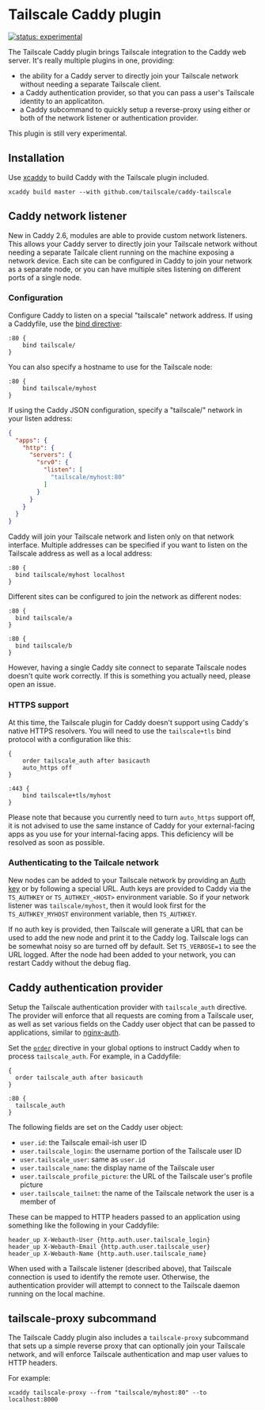 # Tailscale Caddy plugin

[![status: experimental](https://img.shields.io/badge/status-experimental-blue)](https://tailscale.com/kb/1167/release-stages/#experimental)

The Tailscale Caddy plugin brings Tailscale integration to the Caddy web server.
It's really multiple plugins in one, providing:

 - the ability for a Caddy server to directly join your Tailscale network
   without needing a separate Tailscale client.
 - a Caddy authentication provider, so that you can pass a user's Tailscale
   identity to an applicatiton.
 - a Caddy subcommand to quickly setup a reverse-proxy using either or both of
   the network listener or authentication provider.

This plugin is still very experimental.

## Installation

Use [xcaddy](https://github.com/caddyserver/xcaddy) to build Caddy with the
Tailscale plugin included.

```
xcaddy build master --with github.com/tailscale/caddy-tailscale
```

## Caddy network listener

New in Caddy 2.6, modules are able to provide custom network listeners. This
allows your Caddy server to directly join your Tailscale network without needing
a separate Tailcale client running on the machine exposing a network device.
Each site can be configured in Caddy to join your network as a separate node, or
you can have multiple sites listening on different ports of a single node.

### Configuration

Configure Caddy to listen on a special "tailscale" network address.  If using a
Caddyfile, use the [bind directive](https://caddyserver.com/docs/caddyfile/directives/bind):

```
:80 {
    bind tailscale/
}
```

You can also specify a hostname to use for the Tailscale node:

```
:80 {
    bind tailscale/myhost
}
```

If using the Caddy JSON configuration, specify a "tailscale/" network in your
listen address:

```json
{
  "apps": {
    "http": {
      "servers": {
        "srv0": {
          "listen": [
            "tailscale/myhost:80"
          ]
        }
      }
    }
  }
}
```

Caddy will join your Tailscale network and listen only on that network
interface.  Multiple addresses can be specified if you want to listen on the
Tailscale address as well as a local address:

```
:80 {
  bind tailscale/myhost localhost
}
```

Different sites can be configured to join the network as different nodes:

```
:80 {
  bind tailscale/a
}

:80 {
  bind tailscale/b
}
```

However, having a single Caddy site connect to separate Tailscale nodes doesn't
quite work correctly. If this is something you actually need, please open an
issue.

### HTTPS support

At this time, the Tailscale plugin for Caddy doesn't support using Caddy's
native HTTPS resolvers. You will need to use the `tailscale+tls` bind protocol
with a configuration like this:

```
{
    order tailscale_auth after basicauth
    auto_https off
}

:443 {
    bind tailscale+tls/myhost
}
```

Please note that because you currently need to turn `auto_https` support off, it
is not advised to use the same instance of Caddy for your external-facing apps
as you use for your internal-facing apps. This deficiency will be resolved as
soon as possible.

### Authenticating to the Tailcale network

New nodes can be added to your Tailscale network by providing an [Auth
key](https://tailscale.com/kb/1085/auth-keys/) or by following a special URL.
Auth keys are provided to Caddy via the `TS_AUTHKEY` or `TS_AUTHKEY_<HOST>`
environment variable.  So if your network listener was `tailscale/myhost`, then
it would look first for the `TS_AUTHKEY_MYHOST` environment variable, then
`TS_AUTHKEY`.

If no auth key is provided, then Tailscale will generate a URL that can be used
to add the new node and print it to the Caddy log.  Tailscale logs can be
somewhat noisy so are turned off by default. Set `TS_VERBOSE=1` to see the URL
logged.  After the node had been added to your network, you can restart Caddy
without the debug flag.


## Caddy authentication provider

Setup the Tailscale authentication provider with `tailscale_auth` directive.
The provider will enforce that all requests are coming from a Tailscale user, as
well as set various fields on the Caddy user object that can be passed to
applications, similar to [nginx-auth][].

[nginx-auth]: https://github.com/tailscale/tailscale/tree/main/cmd/nginx-auth

Set the [`order`](https://caddyserver.com/docs/caddyfile/options#order)
directive in your global options to instruct Caddy when to process
`tailscale_auth`.  For example, in a Caddyfile:

```
{
  order tailscale_auth after basicauth
}

:80 {
  tailscale_auth
}
```

The following fields are set on the Caddy user object:

 - `user.id`: the Tailscale email-ish user ID
 - `user.tailscale_login`: the username portion of the Tailscale user ID
 - `user.tailscale_user`: same as `user.id`
 - `user.tailscale_name`: the display name of the Tailscale user
 - `user.tailscale_profile_picture`: the URL of the Tailscale user's profile picture
 - `user.tailscale_tailnet`: the name of the Tailscale network the user is a member of

These can be mapped to HTTP headers passed to an application using something
like the following in your Caddyfile:

```
header_up X-Webauth-User {http.auth.user.tailscale_login}
header_up X-Webauth-Email {http.auth.user.tailscale_user}
header_up X-Webauth-Name {http.auth.user.tailscale_name}
```

When used with a Tailscale listener (described above), that Tailscale connection
is used to identify the remote user.  Otherwise, the authentication provider
will attempt to connect to the Tailscale daemon running on the local machine.

## tailscale-proxy subcommand

The Tailscale Caddy plugin also includes a `tailscale-proxy` subcommand that
sets up a simple reverse proxy that can optionally join your Tailscale network,
and will enforce Tailscale authentication and map user values to HTTP headers.

For example:

```
xcaddy tailscale-proxy --from "tailscale/myhost:80" --to localhost:8000
```
